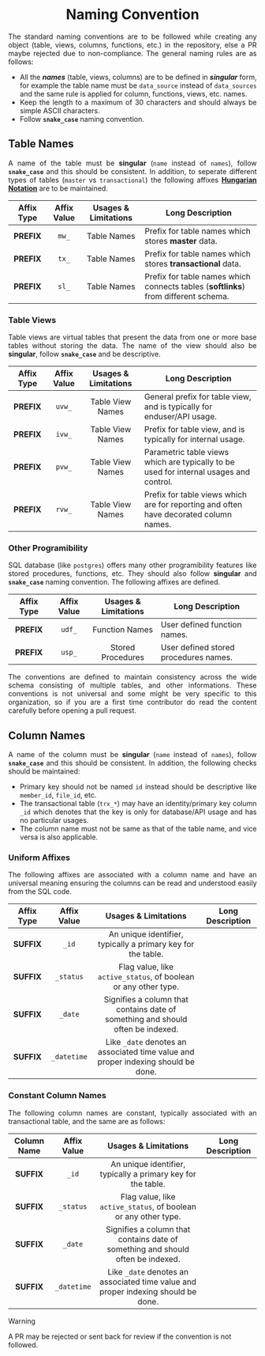 <div align = "center">

# Naming Convention

</div>

<div align = "justify">

The standard naming conventions are to be followed while creating any object (table, views, columns, functions, etc.) in the
repository, else a PR maybe rejected due to non-compliance. The general naming rules are as follows:

  * All the **_names_** (table, views, columns) are to be defined in **_singular_** form, for example the table name must 
    be `data_source` instead of `data_sources` and the same rule is applied for column, functions, views, etc. names.
  * Keep the length to a maximum of 30 characters and should always be simple ASCII characters.
  * Follow **`snake_case`** naming convention.

## Table Names

A name of the table must be **singular** (`name` instead of `names`), follow **`snake_case`** and this should be consistent.
In addition, to seperate different types of tables (`master` vs `transactional`) the following affixes
[**Hungarian Notation**](https://en.wikipedia.org/wiki/Hungarian_notation) are to be maintained.

<div align = "center">

| Affix Type | Affix Value | Usages & Limitations | Long Description |
| :---: | :---: | :---: | --- |
| **PREFIX** | `mw_` | Table Names | Prefix for table names which stores **master** data. |
| **PREFIX** | `tx_` | Table Names | Prefix for table names which stores **transactional** data. |
| **PREFIX** | `sl_` | Table Names | Prefix for table names which connects tables (**softlinks**) from different schema. |

</div>

### Table Views

Table views are virtual tables that present the data from one or more base tables without storing the data. The name of the
view should also be **singular**, follow **`snake_case`** and be descriptive.

<div align = "center">

| Affix Type | Affix Value | Usages & Limitations | Long Description |
| :---: | :---: | :---: | --- |
| **PREFIX** | `uvw_` | Table View Names | General prefix for table view, and is typically for enduser/API usage. |
| **PREFIX** | `ivw_` | Table View Names | Prefix for table view, and is typically for internal usage. |
| **PREFIX** | `pvw_` | Table View Names | Parametric table views which are typically to be used for internal usages and control. |
| **PREFIX** | `rvw_` | Table View Names | Prefix for table views which are for reporting and often have decorated column names. |

</div>

### Other Programibility

SQL database (like `postgres`) offers many other programibility features like stored procedures, functions, etc. They should also
follow **singular** and **`snake_case`** naming convention. The following affixes are defined.

<div align = "center">

| Affix Type | Affix Value | Usages & Limitations | Long Description |
| :---: | :---: | :---: | --- |
| **PREFIX** | `udf_` | Function Names | User defined function names. |
| **PREFIX** | `usp_` | Stored Procedures | User defined stored procedures names. |

</div>

The conventions are defined to maintain consistency across the wide schema consisting of multiple tables, and other informations.
These conventions is not universal and some might be very specific to this organization, so if you are a first time contributor
do read the content carefully before opening a pull request.

## Column Names

A name of the column must be **singular** (`name` instead of `names`), follow **`snake_case`** and this should be consistent.
In addition, the following checks should be maintained:

  * Primary key should not be named `id` instead should be descriptive like `member_id`, `file_id`, etc.
  * The transactional table (`trx_*`) may have an identity/primary key column `_id` which denotes that the key is only
    for database/API usage and has no particular usages.
  * The column name must not be same as that of the table name, and vice versa is also applicable.

### Uniform Affixes

The following affixes are associated with a column name and have an universal meaning ensuring the columns can be read and
understood easily from the SQL code.

<div align = "center">

| Affix Type | Affix Value | Usages & Limitations | Long Description |
| :---: | :---: | :---: | --- |
| **SUFFIX** | `_id` | An unique identifier, typically a primary key for the table. |
| **SUFFIX** | `_status` | Flag value, like `active_status`, of boolean or any other type. |
| **SUFFIX** | `_date` | Signifies a column that contains date of something and should often be indexed. |
| **SUFFIX** | `_datetime` | Like `_date` denotes an associated time value and proper indexing should be done. |

</div>

### Constant Column Names

The following column names are constant, typically associated with an transactional table, and the same are as follows:

<div align = "center">

| Column Name | Affix Value | Usages & Limitations | Long Description |
| :---: | :---: | :---: | --- |
| **SUFFIX** | `_id` | An unique identifier, typically a primary key for the table. |
| **SUFFIX** | `_status` | Flag value, like `active_status`, of boolean or any other type. |
| **SUFFIX** | `_date` | Signifies a column that contains date of something and should often be indexed. |
| **SUFFIX** | `_datetime` | Like `_date` denotes an associated time value and proper indexing should be done. |

</div>

</div>

> [!WARNING]
> A PR may be rejected or sent back for review if the convention is not followed.
